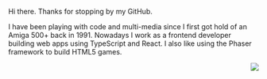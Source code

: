 Hi there. Thanks for stopping by my GitHub.

I have been playing with code and multi-media since I first got hold of an Amiga 500+ back in 1991. Nowadays I work as a frontend developer building web apps using TypeScript and React. I also like using the Phaser framework to build HTML5 games.

<img style="float: right;" src="[whatever.jpg](https://github.com/sebsowter/sebsowter/assets/7384630/5e1b7231-95d6-46b1-9fa0-06a3b83dd8ff)">
